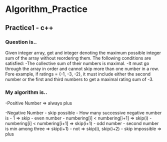 # Algorithm_Practice

<h2> Practice1 - c++ </h2>

<h3> Question is.. </h3>

Given integer array, get and integer denoting the maximum possible integer sum of the array without reordering them.
The following conditions are satisfied:
-The collective sum of their numbers is maximal.
-It must go through the array in order and cannot skip more than one number in a row. Fore example, if ratings = {-1, -3, -2}, it must include either the second number or the first and third numbers to get a maximal rating sum of -3.

<h3> My algorithm is.. </h3>

-Positive Number => always plus

-Negative Number - skip possible - How many successive negative number is - 1 => skip
                                                                          - even number - numbering[i] < numbering[i+1] => skip(i)
                                                                                        - numbering[i] < numbering[i+1] => skip(i+1)
                                                                          - odd number - second number is min among three => skip(i+1)
                                                                                       - not => skip(i), skip(i+2)
                 - skip impossible => plus
